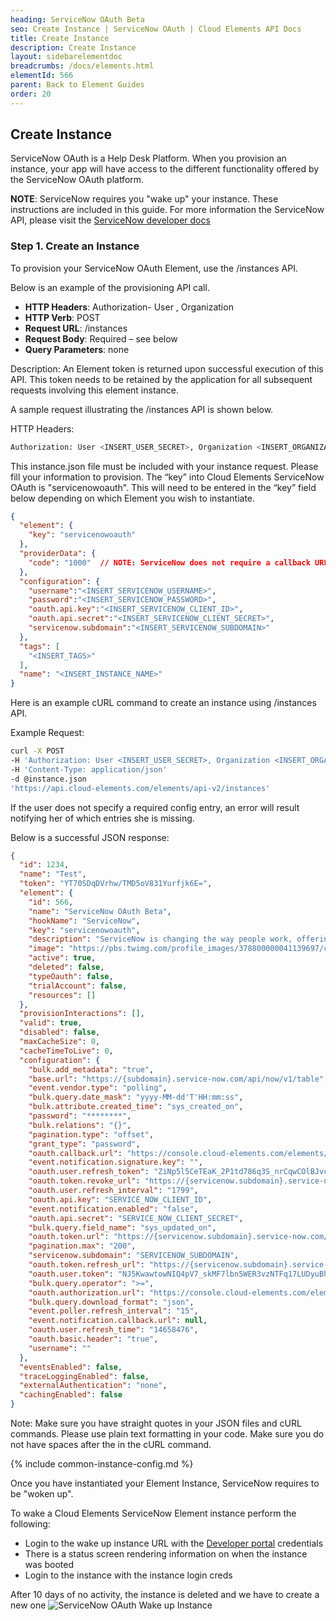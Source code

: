 ```yaml
---
heading: ServiceNow OAuth Beta
seo: Create Instance | ServiceNow OAuth | Cloud Elements API Docs
title: Create Instance
description: Create Instance
layout: sidebarelementdoc
breadcrumbs: /docs/elements.html
elementId: 566
parent: Back to Element Guides
order: 20
---
```


## Create Instance

ServiceNow OAuth is a Help Desk Platform. When you provision an instance, your app will have access to the different functionality offered by the ServiceNow OAuth platform.

__NOTE__: ServiceNow requires you "wake up" your instance.  These instructions are included in this guide. For more information the ServiceNow API, please visit the [ServiceNow developer docs](http://wiki.servicenow.com/index.php?title=REST_API)

### Step 1. Create an Instance

To provision your ServiceNow OAuth Element, use the /instances API.

Below is an example of the provisioning API call.

* __HTTP Headers__: Authorization- User <user secret>, Organization <organization secret>
* __HTTP Verb__: POST
* __Request URL__: /instances
* __Request Body__: Required – see below
* __Query Parameters__: none

Description: An Element token is returned upon successful execution of this API. This token needs to be retained by the application for all subsequent requests involving this element instance.

A sample request illustrating the /instances API is shown below.

HTTP Headers:

```bash
Authorization: User <INSERT_USER_SECRET>, Organization <INSERT_ORGANIZATION_SECRET>

```
This instance.json file must be included with your instance request.  Please fill your information to provision.  The “key” into Cloud Elements ServiceNow OAuth is "servicenowoauth".  This will need to be entered in the “key” field below depending on which Element you wish to instantiate.

```JSON
{
  "element": {
    "key": "servicenowoauth"
  },
  "providerData": {
    "code": "1000"  // NOTE: ServiceNow does not require a callback URL so please leave this field as 1000
  },
  "configuration": {
    "username":"<INSERT_SERVICENOW_USERNAME>",
    "password":"<INSERT_SERVICENOW_PASSWORD>",
    "oauth.api.key":"<INSERT_SERVICENOW_CLIENT_ID>",
    "oauth.api.secret":"<INSERT_SERVICENOW_CLIENT_SECRET>",
    "servicenow.subdomain":"<INSERT_SERVICENOW_SUBDOMAIN>"
  },
  "tags": [
    "<INSERT_TAGS>"
  ],
  "name": "<INSERT_INSTANCE_NAME>"
}
```

Here is an example cURL command to create an instance using /instances API.

Example Request:

```bash
curl -X POST
-H 'Authorization: User <INSERT_USER_SECRET>, Organization <INSERT_ORGANIZATION_SECRET>'
-H 'Content-Type: application/json'
-d @instance.json
'https://api.cloud-elements.com/elements/api-v2/instances'
```

If the user does not specify a required config entry, an error will result notifying her of which entries she is missing.

Below is a successful JSON response:

```JSON
{
  "id": 1234,
  "name": "Test",
  "token": "YT70SDqDVrhw/TMD5oV831Yurfjk6E=",
  "element": {
    "id": 566,
    "name": "ServiceNow OAuth Beta",
    "hookName": "ServiceNow",
    "key": "servicenowoauth",
    "description": "ServiceNow is changing the way people work, offering service management for every department in the enterprise including IT, human resources, facilities & more.",
    "image": "https://pbs.twimg.com/profile_images/378800000041139697/cf1e6299ecb533ed82725abe96bb96a9_400x400.png",
    "active": true,
    "deleted": false,
    "typeOauth": false,
    "trialAccount": false,
    "resources": []
  },
  "provisionInteractions": [],
  "valid": true,
  "disabled": false,
  "maxCacheSize": 0,
  "cacheTimeToLive": 0,
  "configuration": {
    "bulk.add_metadata": "true",
    "base.url": "https://{subdomain}.service-now.com/api/now/v1/table",
    "event.vendor.type": "polling",
    "bulk.query.date_mask": "yyyy-MM-dd'T'HH:mm:ss",
    "bulk.attribute.created_time": "sys_created_on",
    "password": "********",
    "bulk.relations": "{}",
    "pagination.type": "offset",
    "grant_type": "password",
    "oauth.callback.url": "https://console.cloud-elements.com/elements/jsp/home.jsp",
    "event.notification.signature.key": "",
    "oauth.user.refresh_token": "ZiNp5l5CeTEaK_2P1td786q3S_nrCqwCOlBJvcBI4KnhoiFUBqFhhQY7PpTw",
    "oauth.token.revoke_url": "https://{servicenow.subdomain}.service-now.com/oauth_revoke_token.do",
    "oauth.user.refresh_interval": "1799",
    "oauth.api.key": "SERVICE_NOW_CLIENT_ID",
    "event.notification.enabled": "false",
    "oauth.api.secret": "SERVICE_NOW_CLIENT_SECRET",
    "bulk.query.field_name": "sys_updated_on",
    "oauth.token.url": "https://{servicenow.subdomain}.service-now.com/oauth_token.do",
    "pagination.max": "200",
    "servicenow.subdomain": "SERVICENOW_SUBDOMAIN",
    "oauth.token.refresh_url": "https://{servicenow.subdomain}.service-now.com/oauth_token.do",
    "oauth.user.token": "NJ5KwawtowNIQ4pV7_skMF7lbn5WER3vzNTFq17LUDyuBhKg8F70xUWAYKpg5IExzRw",
    "bulk.query.operator": ">=",
    "oauth.authorization.url": "https://console.cloud-elements.com/elements/jsp/home.jsp?code=1000",
    "bulk.query.download_format": "json",
    "event.poller.refresh_interval": "15",
    "event.notification.callback.url": null,
    "oauth.user.refresh_time": "14658476",
    "oauth.basic.header": "true",
    "username": ""
  },
  "eventsEnabled": false,
  "traceLoggingEnabled": false,
  "externalAuthentication": "none",
  "cachingEnabled": false
}
```

Note:  Make sure you have straight quotes in your JSON files and cURL commands.  Please use plain text formatting in your code.  Make sure you do not have spaces after the in the cURL command.

{% include common-instance-config.md %}

Once you have instantiated your Element Instance, ServiceNow requires to be "woken up".

To wake a Cloud Elements ServiceNow Element instance perform the following:

* Login to the wake up instance URL with the [Developer portal](https://developer.servicenow.com/app.do#!/instance) credentials
* There is a status screen rendering information on when the instance was booted
* Login to the instance with the instance login creds

After 10 days of no activity, the instance is deleted and we have to create a new one
![ServiceNow OAuth Wake up Instance](http://cloud-elements.com/wp-content/uploads/2016/06/ServiceNowAPI7.png)
